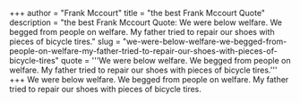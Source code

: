 +++
author = "Frank Mccourt"
title = "the best Frank Mccourt Quote"
description = "the best Frank Mccourt Quote: We were below welfare. We begged from people on welfare. My father tried to repair our shoes with pieces of bicycle tires."
slug = "we-were-below-welfare-we-begged-from-people-on-welfare-my-father-tried-to-repair-our-shoes-with-pieces-of-bicycle-tires"
quote = '''We were below welfare. We begged from people on welfare. My father tried to repair our shoes with pieces of bicycle tires.'''
+++
We were below welfare. We begged from people on welfare. My father tried to repair our shoes with pieces of bicycle tires.
